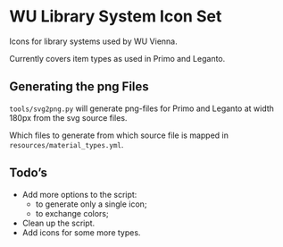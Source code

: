 # WU Library System Icon Set

Icons for library systems used by WU Vienna.

Currently covers item types as used in Primo and Leganto.

## Generating the png Files

`tools/svg2png.py` will generate png-files for Primo and Leganto at width 180px from the svg source files.

Which files to generate from which source file is mapped in `resources/material_types.yml`.

## Todo’s

- Add more options to the script:
  - to generate only a single icon;
  - to exchange colors;
- Clean up the script.
- Add icons for some more types.
